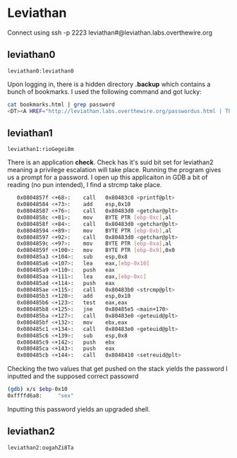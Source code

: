 # Leviathan
Connect using ssh -p 2223 leviathan#@leviathan.labs.overthewire.org<br>
## leviathan0
```
leviathan0:leviathan0
```
Upon logging in, there is a hidden directory <b>.backup</b> which contains a bunch of bookmarks. I used the following command and got lucky:
```bash
cat bookmarks.html | grep password
<DT><A HREF="http://leviathan.labs.overthewire.org/passwordus.html | This will be fixed later, the password for leviathan1 is rioGegei8m" ADD_DATE="1155384634" LAST_CHARSET="ISO-8859-1" ID="rdf:#$2wIU71">password to leviathan1</A>
```

## leviathan1
```
leviathan1:rioGegei8m
```
There is an application <b>check</b>. Check has it's suid bit set for leviathan2 meaning a privilege escalation will take place. Running the program gives us a prompt for a password. I open up this applicaiton in GDB a bit of reading (no pun intended), I find a strcmp take place.
```bash
   0x0804857f <+68>:    call   0x80483c0 <printf@plt>
   0x08048584 <+73>:    add    esp,0x10
   0x08048587 <+76>:    call   0x80483d0 <getchar@plt>
   0x0804858c <+81>:    mov    BYTE PTR [ebp-0xc],al
   0x0804858f <+84>:    call   0x80483d0 <getchar@plt>
   0x08048594 <+89>:    mov    BYTE PTR [ebp-0xb],al
   0x08048597 <+92>:    call   0x80483d0 <getchar@plt>
   0x0804859c <+97>:    mov    BYTE PTR [ebp-0xa],al
   0x0804859f <+100>:   mov    BYTE PTR [ebp-0x9],0x0
   0x080485a3 <+104>:   sub    esp,0x8
   0x080485a6 <+107>:   lea    eax,[ebp-0x10]
   0x080485a9 <+110>:   push   eax
   0x080485aa <+111>:   lea    eax,[ebp-0xc]
   0x080485ad <+114>:   push   eax
   0x080485ae <+115>:   call   0x80483b0 <strcmp@plt>
   0x080485b3 <+120>:   add    esp,0x10
   0x080485b6 <+123>:   test   eax,eax
   0x080485b8 <+125>:   jne    0x80485e5 <main+170>
   0x080485ba <+127>:   call   0x80483e0 <geteuid@plt>
   0x080485bf <+132>:   mov    ebx,eax
   0x080485c1 <+134>:   call   0x80483e0 <geteuid@plt>
   0x080485c6 <+139>:   sub    esp,0x8
   0x080485c9 <+142>:   push   ebx
   0x080485ca <+143>:   push   eax
   0x080485cb <+144>:   call   0x8048410 <setreuid@plt>
```
Checking the two values that get pushed on the stack yields the password I inputted and the supposed correct passowrd
```bash
(gdb) x/s $ebp-0x10
0xffffd6a8:     "sex"
```
Inputting this password yields an upgraded shell.

## leviathan2
```
leviathan2:ougahZi8Ta
```